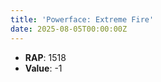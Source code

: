 ```yaml
---
title: 'Powerface: Extreme Fire'
date: 2025-08-05T00:00:00Z
---
```

- **RAP**: 1518
- **Value**: -1
